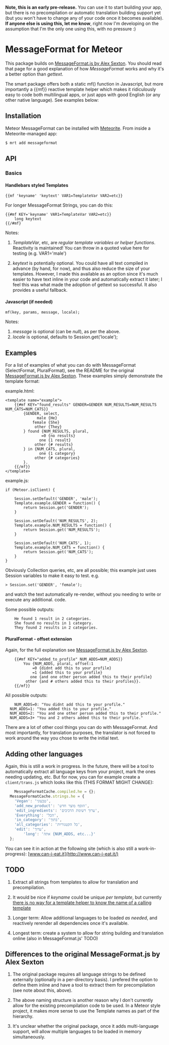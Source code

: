 **Note, this is an early pre-release.**  You can use it to start building your app, but there is no precompilation or automatic translation building support yet (but you won't have to change any of your code once it becomes available).  **If anyone else is using this, let me know**, right now I'm developing on the assumption that I'm the only one using this, with no pressure :)

# MessageFormat for Meteor

This package builds on [MessageFormat.js by Alex Sexton](https://github.com/SlexAxton/messageformat.js/).  You should read that page for a good explanation of how *MessageFormat* works and why it's a better option than *gettext*.

The smart package offers both a static mf() function in Javascript, but more importantly a {{mf}} reactive template helper which makes it ridiculously easy to code both multilingual apps, or just apps with good English (or any other native language).  See examples below:

## Installation

Meteor MessageFormat can be installed with [Meteorite](https://github.com/oortcloud/meteorite/). From inside a Meteorite-managed app:

``` sh
$ mrt add messageformat
```

## API

### Basics

#### Handlebars styled Templates

```
{{mf 'keyname' 'keytext' VAR1=TemplateVar VAR2=etc}}
```

For longer MessageFormat Strings, you can do this:
```
{{#mf KEY='keyname' VAR1=TemplateVar VAR2=etc}}
    long keytext
{{/#mf}
```

Notes:

1. *TemplateVar*, etc, are *regular template variables or helper functions*.  Reactivity is maintained!  You can throw in a quoted value here for testing (e.g. VAR1='male')

2. *keytext* is potentially optional.  You could have all text compiled in advance (by hand, for now), and thus also reduce the size of your templates.  However, I made this available as an option since it's much easier to have text inline in your code and automatically extract it later; I feel this was what made the adoption of gettext so successful.  It also provides a useful fallback.
 
#### Javascript (if needed)

```
mf(key, params, message, locale);
```

Notes:

1. *message* is optional (can be *null*), as per the above.
2. *locale* is optional, defaults to Session.get('locale');
 
## Examples

For a list of examples of what you can do with MessageFormat (SelectFormat, PluralFormat), see the README for the original 
[MessageFormat.js by Alex Sexton](https://github.com/SlexAxton/messageformat.js/).  These examples simply demonstrate the template format:

example.html:
```
<template name="example">
    {{#mf KEY="found_results" GENDER=GENDER NUM_RESULTS=NUM_RESULTS NUM_CATS=NUM_CATS}}
        {GENDER, select,
              male {He}
            female {She}
             other {They}
        } found {NUM_RESULTS, plural,
                =0 {no results}
               one {1 result}
             other {# results}
        } in {NUM_CATS, plural,
               one {1 category}
             other {# categories}
        }.
    {{/mf}}
</template>
```

example.js:
```
if (Meteor.isClient) {

    Session.setDefault('GENDER', 'male');
    Template.example.GENDER = function() {
        return Session.get('GENDER');
    }

    Session.setDefault('NUM_RESULTS', 2);
    Template.example.NUM_RESULTS = function() {
        return Session.get('NUM_RESULTS');
    }
    
    Session.setDefault('NUM_CATS', 1);
    Template.example.NUM_CATS = function() {
        return Session.get('NUM_CATS');
    }
}
```
Obviously Collection queries, etc, are all possible; this example just uses Session variables to make it easy to test.  e.g.

```
> Session.set('GENDER', 'female');
```

and watch the text automatically re-render, without you needing to write or execute any additional. code.

Some possible outputs:
```
    He found 1 result in 2 categories.
    She found no results in 1 category.
    They found 2 results in 2 categories.
```

#### PluralFormat - offset extension

Again, for the full explanation see [MessageFormat.js by Alex Sexton](https://github.com/SlexAxton/messageformat.js/).

```
    {{#mf KEY="added_to_profile" NUM_ADDS=NUM_ADDS}}
        You {NUM_ADDS, plural, offset:1
            =0 {didnt add this to your profile}
            =1 {added this to your profile}
           one {and one other person added this to their profile}
         other {and # others added this to their profiles}}.      
    {{/mf}}
```

All possible outputs:
```
    NUM_ADDS=0: "You didnt add this to your profile."
  NUM_ADDS=1: "You added this to your profile."
  NUM_ADDS=2: "You and one other person added this to their profile."
  NUM_ADDS=3+ "You and 2 others added this to their profile."
```

There are a lot of other cool things you can do with MessageFormat.  And most importantly, for translation purposes, the translator is not forced to work around the way you chose to write the initial text.

## Adding other languages

Again, this is still a work in progress.  In the future, there will be a tool to automatically extract all language keys from your project, mark the ones needing updating, etc.  But for now, you can for example create a `client/trans.js` which looks like this (THIS FORMAT MIGHT CHANGE):

```js
    MessageFormatCache.compiled.he = {};
  MessageFormatCache.strings.he = {
    'Vegan': 'טבעוני',
    'add_new_product': 'הוסף מוצר חדש',
    'edit_ingredients': 'ערוך רשימת הרכיבים',
    'Everything': 'הכל',
    'in_category': 'בתוך',
    'all_categories': 'כל הקטגוריות',
    'edit': 'ערוך',
        'long': 'אתה {NUM_ADDS, etc...}'
  };
```

You can see it in action at the following site (which is also still a work-in-progress): [www.can-i-eat.it](http://www.can-i-eat.it/)

## TODO

1. Extract all strings from templates to allow for translation and precompilation.

1. It would be nice if *keyname* could be unique *per template*, but currently [there is no way for a template helper to know the name of a calling template](https://github.com/meteor/meteor/issues/658)

1. Longer term: Allow additional languages to be loaded *as needed*, and reactively rerender all dependencies once it's available.

1. Longest term: create a system to allow for string building and translation online (also in MessageFormat.js' TODO)

## Differences to the original MessageFormat.js by Alex Sexton

1. The original package requires all language strings to be defined externally (optionally in a per-directory basis).  I prefered the option to define them inline and have a tool to extract them for precompilation (see note about this, above).

2. The above naming structure is another reason why I don't currently allow for the existing precompilation code to be used.  In a Meteor style project, it makes more sense to use the Template names as part of the hierarchy.

2. It's unclear whether the original package, once it adds multi-language support, will allow multiple languages to be loaded in memory simultaneously.
